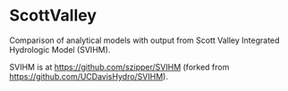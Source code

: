 # ScottValley
Comparison of analytical models with output from Scott Valley Integrated Hydrologic Model (SVIHM). 

SVIHM is at https://github.com/szipper/SVIHM (forked from https://github.com/UCDavisHydro/SVIHM).
